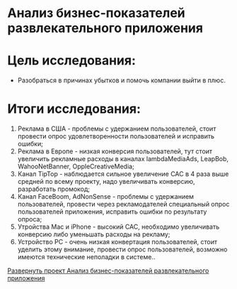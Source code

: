 # Анализ бизнес-показателей развлекательного приложения
# **Цель исследования:**
* Разобраться в причинах убытков и помочь компании выйти в плюс. 

# **Итоги исследования:**
1. Реклама в США - проблемы с удержанием пользователей, стоит провести опрос удовлетворенности пользователей и исправить ошибки;
2. Реклама в Европе - низкая конверсия пользователей, тут стоит увеличить рекламные расходы в каналах lambdaMediaAds, LeapBob, WahooNetBanner, OppleCreativeMedia;
3. Канал TipTop - наблюдается сильное увеличение САС в 4 раза выше средней по всему проекту, надо увеличивать конверсию, разработать промокод;
4. Канал FaceBoom, AdNonSense - проблемы с удержанием пользователей, провести через рекламодателей специальный опрос пользователей приложения, исправить ошибки по результату опроса;
5. Утройства Mac и iPhone - высокий САС, необходимо увеличивать конверсию либо уменьшать расходы на рекламу;
6. Устройство PC - очень низкая конвертация пользователей, стоит уделить этому внимание, провести опрос пользователей, возможно имеются технические неполадки в системе..

[Развернуть проект Анализ бизнес-показателей развлекательного приложения](https://github.com/LeonidRadostev/Yandex-Practicum-Projects/blob/main/Project%206.%20Business%20indicators/business_indicators.ipynb)
